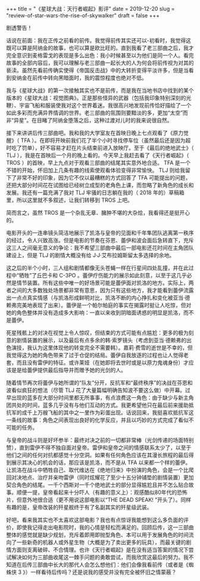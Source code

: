 +++
title = "《星球大战：天行者崛起》影评"
date = 2019-12-20
slug = "review-of-star-wars-the-rise-of-skywalker"
draft = false
+++

剧透警告！

话说在前面：我在正传之前看的前传。我觉得前传其实还可以-初看时，我觉得这既可以算是阿纳金的故事，也可以算是欧比旺的。直到我看了老三部曲之后，我才完全意识到麦格雷戈的表现是多么出色：我小时候甚至以为他们是同一个人。看完故事的全部内容后，我可以理解与老三部曲一起长大的人为何会将前传视为对其的亵渎。虽然先看前传确实使得《帝国反击战》中的大转折变得平淡许多，但是当看到安纳金在前传中转向黑暗面时，我的震惊程度也绝对不低。

我与《星球大战》的第一次接触其实也不是前传，而是我在当地书店中找到的某个版本的《星球大战：视觉图典》。正是那些怪异的武器（包括我印象特别深刻的光鞭）、宇宙飞船和服装使我对这个世界着迷。我很高兴地发现前传恰好描绘了一个如此多彩而充满异界情调的世界。老三部曲的氛围则要黯淡的多，更加“太空”而非“异星”。在目睹了阿纳金堕落之后，这种过渡对儿时的我来说很自然。

接下来讲讲后传三部曲吧。我和我的大学室友在首映日晚上七点观看了《原力觉醒》（ TFA ）。在即将开映前我们花了半个小时寻找停车位（虽然最后还是因为超时吃了罚单），好不容易才赶在片头结束前进入放映厅。至于《最后的绝地武士》（ TLJ ），我是在首映后一个月的晚上看的。今天早上我赶去看了《天行者崛起》（ TROS ）的首映，早上九点对于观看三部曲的结尾其实意外地合适。 TFA 是一个不错的开始，怀旧加上几条有趣的线索使观看体验变得非常愉快。 TLJ 则给我留下了非常不好的印象，因为它不仅以最糟糕的方式回答了 TFA 可能提出的问题，还把大部分时间花在试图给已经树立成型的老角色上课，而忽略了新角色的成长和发展。我还有一篇充满了我对 TLJ 牢骚的日志躺在我的（ 2018 年的）草稿箱里，所以这里就不多叙述，让我们转移到 TROS 上吧。

简而言之，虽然 TROS 是一个杂乱无章、臃肿不堪的大杂烩，我看得还是挺开心的。

电影开头的一连串镜头简洁地展示了凯洛与皇帝的见面和千年隼团队逃离第一秩序的经过，令人兴致高涨。但是电影的节奏在芬恩、蕾伊和波会面后急转直下，充斥这三人之间毫无意义的争论：我不希望三部曲中最后一部电影还花时间在主角团队建设上，但是 TLJ 的剧情大概没有给 J·J·艾布拉姆斯留太多选择的余地。

这之后的半个小时，三人组和剧情都像无头苍蝇一样在行星间四处乱撞，并在此过程中“牺牲”了丘巴卡和 C-3PO 。蕾伊疗伤能力的展示如此刻意，以至于这几乎必然是情节装置。所有这些中唯一的好场景可能是蕾伊面对凯洛的地方。实际上，两者之间的大多数独处场景都非常有意思，因为只有这些地方，我才能看到蕾伊流露出一点点真实情感（与凯洛形成鲜明对比，凯洛不断的内心挣扎和变化被亚当·德赖弗完美地表现了出来）。蕾伊是一个帕尔帕庭的事实在揭露时挺让人吃惊，但对她的角色整体并没有造成多大影响：一直以来收到阴暗面诱惑的明显是凯洛，而不是蕾伊。

死星残骸上的对决在视觉上令人惊叹，但结束的方式可能有点尴尬：更多的极为刻意的剧情装置的展示，以及最后有点多余的韩·索罗镜头（考虑到亚当·德赖弗的出色演技，我认为这里体现他的转变完全不需要韩）。嘉莉·费雪的逝世是不幸的，但我觉得这为她的角色带来了过于仓促的结局。蕾伊自我放逐的过程也让人觉得老套，而且没有雷伊的特征。或许莱娅（在她即将去世时或是以原力鬼魂身份）才应该是是给蕾伊提供最后指导并而赠予她的光剑的人。

随着情节再次将蕾伊与她所谓的“队友”分开，反抗军和“最终秩序”的决战在芬恩和波看似疯狂的想法（尽管 TLJ 花了大量篇幅明确告知波不要这么做）中开幕。过早出现的蓝多在大部分时间里都无所事事，有点浪费这一角色：由于缺少与新主角团共处的时间，蓝多几乎没有与他们互动的方式。我更希望他只在最后前来援助抵抗军的成千上万艘飞船的其中之一里作为彩蛋出现。话说回来，我挺喜欢抵抗军这一条线的故事：角色之间表现出良好的化学反应，并且以巧妙的方式完成了看似不可能的任务。

与皇帝的战斗则是好坏参半：最终对决之前的一切都非常棒（光剑传递的场面特别赞），直到雷伊不得不独自面对皇帝。雷伊和皇帝之间的情感联系太少了，以至于他们之间的任何对抗都感觉十分空洞。如果有任何角色应该在其漫长旅程的最后得到展示其决心的机会的话，那应该是凯洛，而不是从 TFA 以来都一个样的蕾伊。让凯洛在战斗中牺牲自己、取代维达在《绝地归来》中扮演的角色，会是一个比爬回对决地点、治疗并亲吻雷伊（同时炫耀花了至少十五分钟铺垫的剧情装置）更加契合角色的结尾。一千个西斯对一千个绝地武士的部分显得尴尬且并不怎么贴合故事。顺便一提，皇帝看起来十分吓人（有趣的意义上）：观感酷似80年代的恐怖片，但意外地很合适（更不用说这部电影以“THE DEAD SPEAK! ”开头了）。同样有趣的是，皇帝改装的歼星舰终于有了名副其实的歼星级武装。

好吧，看来我其实也不太喜欢这部电影？我也有点惊讶我能想到这么多负面的评价，即使我记得走出电影院时，我的心情是轻松而满足的。回顾后传，这一三部曲整体的感觉就是缺少规划，充斥着即用即抛型角色、本可以用于发展角色的时间流向了一些新奇的机器人或外星生物（大概是为了卖出更多的玩具），而最关键的剧情方面则支离破碎、不合情理。也许《天行者崛起》是在没有适当答案的情况下尝试解决如何为三部曲收尾这一棘手问题的勇敢尝试，而我欣赏这最后的努力。我不知道在后传三部曲中长大的那代人会怎么想他们：他们会像我看前传（或者是《蜘蛛侠 3 》）一样看待后传吗？还是说我的感受并没有完全被怀旧之情蒙蔽？
